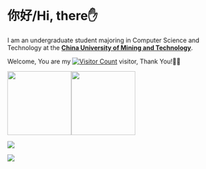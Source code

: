 # 你好/Hi, there✋

I am an undergraduate student majoring in Computer Science and Technology at the [**China University of Mining and Technology**]([中国矿业大学](https://www.cumt.edu.cn/)).

Welcome, You are my [![Visitor Count](https://profile-counter.glitch.me/666xz666/count.svg)](https://blog.i-xiao.space/) visitor, Thank You!🎉🎉

[<span><img src="https://github-readme-stats.vercel.app/api/top-langs/?username=666xz666&layout=compact" height=145/></span><span><img src="https://github-readme-stats.vercel.app/api?username=666xz666&count_private=true&show_icons=true" height=145/></span>](https://blog.i-xiao.space/)

![](https://github-readme-activity-graph.cyclic.app/graph?username=666xz666&theme=dracula)

![](https://komarev.com/ghpvc/?username=666xz666)

